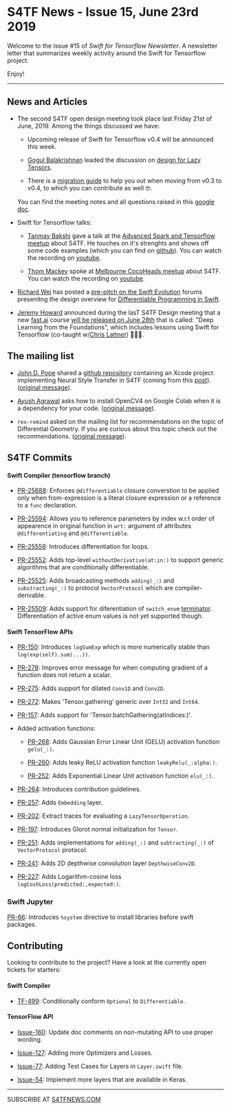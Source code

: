 S4TF News - Issue 15, June 23rd 2019
===================

Welcome to the Issue #15 of *Swift for Tensorflow Newsletter*. A newsletter letter that summarizes weekly activity around the Swift for Tensorflow project.

Enjoy!

---

## News and Articles

* The second S4TF open design meeting took place last Friday 21st of June, 2019. Among the things discussed we have:
    
    * Upcoming release of Swift for Tensorflow v0.4 will be announced this week.

    * [Gogul Balakrishnan](http://pages.cs.wisc.edu/~bgogul/) leaded the discussion on [design for Lazy Tensors](https://docs.google.com/document/d/1sb7t0FfbEl9KJkX4zrW358AkLH0TOTuLns0fPPh9JjU/edit).

    * There is a [migration guide](https://docs.google.com/document/d/1dB3CiDRhVDTIcJjw4ClwJ9eTvIT0zVGPRsD_RJyaM5I/edit#heading=h.313ep4luyxd1) to help you out when moving from v0.3 to v0.4, to which you can contribute as well 🤓.

    You can find the meeting notes and all questions raised in this [google doc](https://docs.google.com/document/d/1Fm56p5rV1t2Euh6WLtBFKGqI43ozC3EIjReyLk-LCLU/edit#heading=h.ybjihr2k1s4).

* Swift for Tensorflow talks:

    * [Tanmay Bakshi](https://twitter.com/tajymany) gave a talk at the [Advanced Spark and Tensorflow meetup](https://www.meetup.com/Advanced-Spark-and-TensorFlow-Meetup/) about S4TF. He touches on it's strenghts and shows off some code examples (which you can find on [github](https://github.com/tanmayb123/Swift4TensorFlow-Examples)). You can watch the recording on [youtube](https://youtu.be/etxIKXJo3f4).

    * [Thom Mackey](https://twitter.com/thom_mackey) spoke at [Melbourne CocoHeads meetup](https://www.melbournecocoaheads.com/) about S4TF. You can watch the recording on [youtube](https://youtu.be/zJO9Jij0O9o).

* [Richard Wei](https://twitter.com/rxwei) has posted a [pre-pitch on the Swift Evolution](https://forums.swift.org/t/pre-pitch-swift-differentiable-programming-design-overview/25992) forums presenitng the design overview for [Differentiable Programming in Swift](https://docs.google.com/document/d/1bPepWLfRQa6CtXqKA8CDQ87uZHixNav-TFjLSisuKag/edit?usp=sharing).

* [Jeremy Howard](https://twitter.com/jeremyphoward) announced during the lasT S4TF Design meeting that a new [fast.ai](http://fast.ai) course [will be released on June 28th](https://twitter.com/jeremyphoward/status/1142104776093495296) that is called: "Deep Learning from the Foundations", which includes lessons using Swift for Tensorflow (co-taught w/[Chris Lattner](https://twitter.com/clattner_llvm)) 🍾👏🏼. 


## The mailing list

* [John D. Pope](http://www.linkedin.com/in/jdpope) shared a [github repository](https://github.com/johndpope/s4tf-style-transfer) containing an Xcode project implementing Neural Style Transfer in S4TF (coming from this [post](https://mc.ai/neural-style-transfer-with-swift-for-tensorflow/)). ([original message](https://groups.google.com/a/tensorflow.org/d/msg/swift/O9a9-BPzSF0/9ruehxVeCQAJ)).

* [Ayush Agrawal](https://twitter.com/mantis0604) asks how to install OpenCV4 on Google Colab when it is a dependency for your code. ([original message](https://groups.google.com/a/tensorflow.org/d/msg/swift/qZZuBfJTVsg/2HpKkc5nCAAJ)).

* `rex-remind` asked on the mailing list for recommendations on the topic of Differential Geometry. If you are curious about this topic check out the recommendations. ([original message](https://groups.google.com/a/tensorflow.org/d/msg/swift/G_QkWhYiAjc/LJkqHGooBQAJ)).

## S4TF Commits

#### Swift Compiler (tensorflow branch)

* [PR-25688](https://github.com/apple/swift/pull/25688): Enforces `@differentiable` closure converstion to be applied only when from-expression is a literal closure expression or a reference to a `func` declaration.

* [PR-25594](https://github.com/apple/swift/pull/25594): Allows you to reference parameters by index w.r.t order of appearence in original function in `wrt:` argument of attributes  `@differentiating` and `@differentiable`.

* [PR-25558](https://github.com/apple/swift/pull/25558): Introduces differentiation for loops.

* [PR-25552](https://github.com/apple/swift/pull/25552): Adds top-level `withoutDerivative(at:in:)` to support generic algorithms that are conditionally differentiable.

* [PR-25525](https://github.com/apple/swift/pull/25525): Adds broadcasting methods `adding(_:)` and `substracting(_:)` to protocol `VectorProtocol` which are compiler-derivable.

* [PR-25509](https://github.com/apple/swift/pull/25509): Adds support for diferentiation of `switch_enum` [terminator](https://github.com/apple/swift/blob/master/docs/SIL.rst#terminators). Differentiation of active enum values is not yet supported though.

#### Swift TensorFlow APIs

* [PR-150](https://github.com/tensorflow/swift-apis/pull/150): Introduces `logSumExp` which is more numerically stable than `log(exp(self).sum(...))`.

* [PR-278](https://github.com/tensorflow/swift-apis/pull/278): Improves error message for when computing gradient of a function does not return a scalar.

* [PR-275](https://github.com/tensorflow/swift-apis/pull/275): Adds support for dilated `Conv1D` and `Conv2D`.

* [PR-272](https://github.com/tensorflow/swift-apis/pull/272): Makes 'Tensor.gathering' generic over `Int32` and `Int64`. 

* [PR-157](https://github.com/tensorflow/swift-apis/pull/157): Adds support for 'Tensor.batchGathering(atIndices:)'.

* Added activation functions:

    * [PR-268](https://github.com/tensorflow/swift-apis/pull/268): Adds Gaussian Error Linear Unit (GELU) activation function `gelu(_:)`.

    * [PR-260](https://github.com/tensorflow/swift-apis/pull/260): Adds leaky ReLU activation function `leakyRelu(_:alpha:)`.

    * [PR-252](https://github.com/tensorflow/swift-apis/pull/252): Adds Exponential Linear Unit activation function `elu(_:)`.


* [PR-264](https://github.com/tensorflow/swift-apis/pull/264): Introduces contribution guidelines.

* [PR-257](https://github.com/tensorflow/swift-apis/pull/257): Adds `Embedding` layer.

* [PR-202](https://github.com/tensorflow/swift-apis/pull/202): Extract traces for evaluating a `LazyTensorOperation`.

* [PR-197](https://github.com/tensorflow/swift-apis/pull/197): Introduces Glorot normal initialization for `Tensor`. 

* [PR-251](https://github.com/tensorflow/swift-apis/pull/251): Adds implementations for `adding(_:)` and `subtracting(_:)` of `VectorProtocol` protocol.

* [PR-241](https://github.com/tensorflow/swift-apis/pull/241): Adds 2D depthwise convolution layer `DepthwiseConv2D`.

* [PR-227](https://github.com/tensorflow/swift-apis/pull/227): Adds Logarithm-cosine loss `logCoshLoss(predicted:,expected:)`.

### Swift Jupyter

[PR-66](https://github.com/google/swift-jupyter/pull/66): Introduces `%system` directive to install libraries before swift packages.

## Contributing

Looking to contribute to the project? Have a look at the currently open tickets for starters:

#### Swift Compiler

* [TF-499](https://bugs.swift.org/browse/TF-499): Conditionally conform `Optional` to `Differentiable`.

#### TensorFlow API

* [Issue-160](https://github.com/tensorflow/swift-apis/issues/160): Update doc comments on non-mutating API to use proper wording.

* [Issue-127](https://github.com/tensorflow/swift-apis/issues/127): Adding more Optimizers and Losses.

* [Issue-77](https://github.com/tensorflow/swift-apis/issues/77):  Adding Test Cases for Layers in `Layer.swift` file.

* [Issue-54](https://github.com/tensorflow/swift-apis/issues/54): Implement more layers that are available in Keras.

---

SUBSCRIBE AT [S4TFNEWS.COM](https://www.s4tfnews.com/)
